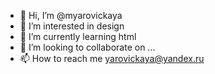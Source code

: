 - 👋 Hi, I’m @myarovickaya
- 👀 I’m interested in design
- 🌱 I’m currently learning html
- 💞️ I’m looking to collaborate on ...
- 📫 How to reach me yarovickaya@yandex.ru

<!---
myarovickaya/myarovickaya is a ✨ special ✨ repository because its `README.md` (this file) appears on your GitHub profile.
You can click the Preview link to take a look at your changes.
--->
